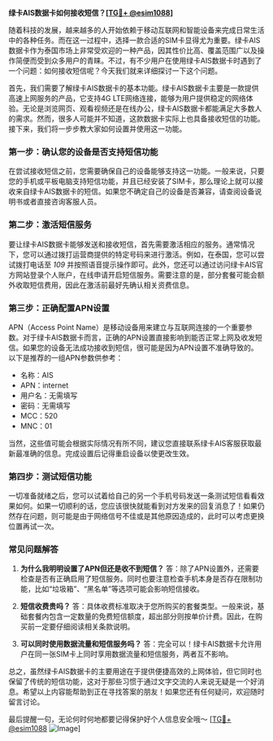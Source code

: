 **绿卡AIS数据卡如何接收短信？[[TG💪+ @esim1088](https://t.me/s/esim1088)]**

随着科技的发展，越来越多的人开始依赖于移动互联网和智能设备来完成日常生活中的各种任务。而在这一过程中，选择一款合适的SIM卡显得尤为重要。绿卡AIS数据卡作为泰国市场上非常受欢迎的一种产品，因其性价比高、覆盖范围广以及操作简便而受到众多用户的青睐。不过，有不少用户在使用绿卡AIS数据卡时遇到了一个问题：如何接收短信呢？今天我们就来详细探讨一下这个问题。

首先，我们需要了解绿卡AIS数据卡的基本功能。绿卡AIS数据卡主要是一款提供高速上网服务的产品，它支持4G LTE网络连接，能够为用户提供稳定的网络体验。无论是浏览网页、观看视频还是在线办公，绿卡AIS数据卡都能满足大多数人的需求。然而，很多人可能并不知道，这款数据卡实际上也具备接收短信的功能。接下来，我们将一步步教大家如何设置并使用这一功能。

### **第一步：确认您的设备是否支持短信功能**
在尝试接收短信之前，您需要确保自己的设备能够支持这一功能。一般来说，只要您的手机或平板电脑支持短信功能，并且已经安装了SIM卡，那么理论上就可以接收来自绿卡AIS数据卡的短信。如果您不确定自己的设备是否兼容，请查阅设备说明书或者直接咨询客服人员。

### **第二步：激活短信服务**
要让绿卡AIS数据卡能够发送和接收短信，首先需要激活相应的服务。通常情况下，您可以通过拨打运营商提供的特定号码来进行激活。例如，在泰国，您可以尝试拨打电话至 *109* 并按照语音提示操作即可。此外，您还可以通过访问绿卡AIS官方网站登录个人账户，在线申请开启短信服务。需要注意的是，部分套餐可能会额外收取短信费用，因此在激活前最好先确认相关资费信息。

### **第三步：正确配置APN设置**
APN（Access Point Name）是移动设备用来建立与互联网连接的一个重要参数。对于绿卡AIS数据卡而言，正确的APN设置直接影响到能否正常上网及收发短信。如果您的设备无法成功接收到短信，很可能是因为APN设置不准确导致的。以下是推荐的一组APN参数供参考：
- 名称：AIS
- APN：internet
- 用户名：无需填写
- 密码：无需填写
- MCC：520
- MNC：01

当然，这些值可能会根据实际情况有所不同，建议您直接联系绿卡AIS客服获取最新最准确的信息。完成设置后记得重启设备以使更改生效。

### **第四步：测试短信功能**
一切准备就绪之后，您可以试着给自己的另一个手机号码发送一条测试短信看看效果如何。如果一切顺利的话，您应该很快就能看到对方发来的回复消息了！如果仍然存在问题，则可能是由于网络信号不佳或是其他原因造成的，此时可以考虑更换位置再试一次。

### **常见问题解答**
1. **为什么我明明设置了APN但还是收不到短信？**
   答：除了APN设置外，还需要检查是否有正确启用了短信服务。同时也要注意检查手机本身是否存在限制功能，比如“垃圾箱”、“黑名单”等选项可能会影响短信接收。

2. **短信收费贵吗？**
   答：具体收费标准取决于您所购买的套餐类型。一般来说，基础套餐内包含一定数量的免费短信额度，超出部分则按单价计费。因此，在购买前一定要仔细阅读相关条款说明。

3. **可以同时使用数据流量和短信服务吗？**
   答：完全可以！绿卡AIS数据卡允许用户在同一张SIM卡上同时享用数据流量和短信服务，两者互不影响。

总之，虽然绿卡AIS数据卡的主要用途在于提供便捷高效的上网体验，但它同时也保留了传统的短信功能，这对于那些习惯于通过文字交流的人来说无疑是一个好消息。希望以上内容能帮助到正在寻找答案的朋友！如果您还有任何疑问，欢迎随时留言讨论。

最后提醒一句，无论何时何地都要记得保护好个人信息安全哦～ [[TG💪+ @esim1088](https://t.me/s/esim1088) ![Image](https://i.postimg.cc/4NQfJmqS/Snipaste-2025-05-13-00-14-12.png)]